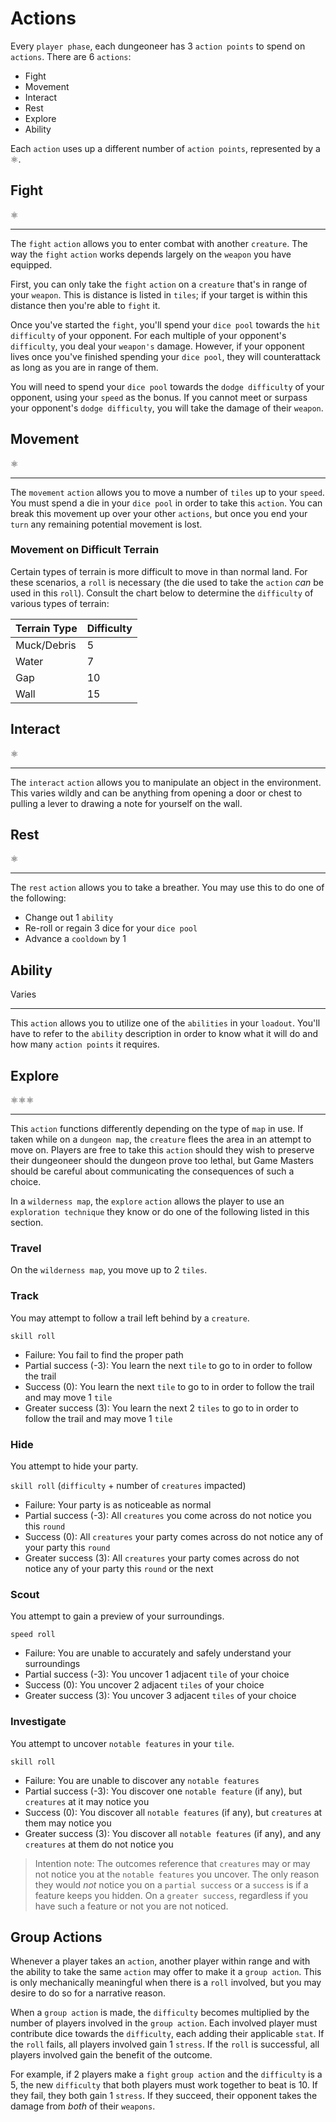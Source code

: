 # Actions

Every `player phase`, each dungeoneer has 3 `action points` to spend on `actions`. There are 6 `actions`:

-   Fight
-   Movement
-   Interact
-   Rest
-   Explore
-   Ability

Each `action` uses up a different number of `action points`, represented by a ⚛️.

## Fight

⚛️

---

The `fight` `action` allows you to enter combat with another `creature`. The way the `fight` `action` works depends largely on the `weapon` you have equipped.

First, you can only take the `fight` `action` on a `creature` that's in range of your `weapon`. This is distance is listed in `tiles`; if your target is within this distance then you're able to `fight` it.

Once you've started the `fight`, you'll spend your `dice pool` towards the `hit difficulty` of your opponent. For each multiple of your opponent's `difficulty`, you deal your `weapon's` damage. However, if your opponent lives once you've finished spending your `dice pool`, they will counterattack as long as you are in range of them.

You will need to spend your `dice pool` towards the `dodge difficulty` of your opponent, using your `speed` as the bonus. If you cannot meet or surpass your opponent's `dodge difficulty`, you will take the damage of their `weapon`.

## Movement

⚛️

---

The `movement` `action` allows you to move a number of `tiles` up to your `speed`. You must spend a die in your `dice pool` in order to take this `action`. You can break this movement up over your other `actions`, but once you end your `turn` any remaining potential movement is lost.

### Movement on Difficult Terrain

Certain types of terrain is more difficult to move in than normal land. For these scenarios, a `roll` is necessary (the die used to take the `action` _can_ be used in this `roll`). Consult the chart below to determine the `difficulty` of various types of terrain:

| Terrain Type | Difficulty |
| ------------ | ---------- |
| Muck/Debris  | 5          |
| Water        | 7          |
| Gap          | 10         |
| Wall         | 15         |

## Interact

⚛️

---

The `interact` `action` allows you to manipulate an object in the environment. This varies wildly and can be anything from opening a door or chest to pulling a lever to drawing a note for yourself on the wall.

## Rest

⚛️

---

The `rest` `action` allows you to take a breather. You may use this to do one of the following:

-   Change out 1 `ability`
-   Re-roll or regain 3 dice for your `dice pool`
-   Advance a `cooldown` by 1

## Ability

Varies

---

This `action` allows you to utilize one of the `abilities` in your `loadout`. You'll have to refer to the `ability` description in order to know what it will do and how many `action points` it requires.

## Explore

⚛️⚛️⚛️

---

This `action` functions differently depending on the type of `map` in use. If taken while on a `dungeon map`, the `creature` flees the area in an attempt to move on. Players are free to take this `action` should they wish to preserve their dungeoneer should the dungeon prove too lethal, but Game Masters should be careful about communicating the consequences of such a choice.

In a `wilderness map`, the `explore` `action` allows the player to use an `exploration technique` they know or do one of the following listed in this section.

### Travel

On the `wilderness map`, you move up to 2 `tiles`.

### Track

You may attempt to follow a trail left behind by a `creature`.

`skill roll`

-   Failure: You fail to find the proper path
-   Partial success (-3): You learn the next `tile` to go to in order to follow the trail
-   Success (0): You learn the next `tile` to go to in order to follow the trail and may move 1 `tile`
-   Greater success (3): You learn the next 2 `tiles` to go to in order to follow the trail and may move 1 `tile`

### Hide

You attempt to hide your party.

`skill roll` (`difficulty` + number of `creatures` impacted)

-   Failure: Your party is as noticeable as normal
-   Partial success (-3): All `creatures` you come across do not notice you this `round`
-   Success (0): All `creatures` your party comes across do not notice any of your party this `round`
-   Greater success (3): All `creatures` your party comes across do not notice any of your party this `round` or the next

### Scout

You attempt to gain a preview of your surroundings.

`speed roll`

-   Failure: You are unable to accurately and safely understand your surroundings
-   Partial success (-3): You uncover 1 adjacent `tile` of your choice
-   Success (0): You uncover 2 adjacent `tiles` of your choice
-   Greater success (3): You uncover 3 adjacent `tiles` of your choice

### Investigate

You attempt to uncover `notable features` in your `tile`.

`skill roll`

-   Failure: You are unable to discover any `notable features`
-   Partial success (-3): You discover one `notable feature` (if any), but `creatures` at it may notice you
-   Success (0): You discover all `notable features` (if any), but `creatures` at them may notice you
-   Greater success (3): You discover all `notable features` (if any), and any `creatures` at them do not notice you

> Intention note: The outcomes reference that `creatures` may or may not notice you at the `notable features` you uncover. The only reason they would _not_ notice you on a `partial success` or a `success` is if a feature keeps you hidden. On a `greater success`, regardless if you have such a feature or not you are not noticed.

## Group Actions

Whenever a player takes an `action`, another player within range and with the ability to take the same `action` may offer to make it a `group action`. This is only mechanically meaningful when there is a `roll` involved, but you may desire to do so for a narrative reason.

When a `group action` is made, the `difficulty` becomes multiplied by the number of players involved in the `group action`. Each involved player must contribute dice towards the `difficulty`, each adding their applicable `stat`. If the `roll` fails, all players involved gain 1 `stress`. If the `roll` is successful, all players involved gain the benefit of the outcome.

For example, if 2 players make a `fight` `group action` and the `difficulty` is a 5, the new `difficulty` that both players must work together to beat is 10. If they fail, they both gain 1 `stress`. If they succeed, their opponent takes the damage from _both_ of their `weapons`.
